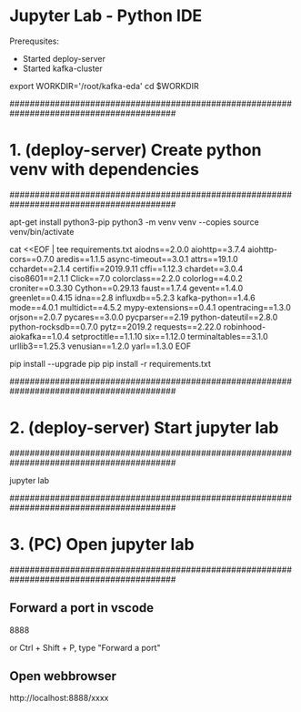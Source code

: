 # Jupyter Lab - Python IDE

Prerequsites:
- Started deploy-server
- Started kafka-cluster

export WORKDIR='/root/kafka-eda'
cd $WORKDIR

#########################################################################################
# 1. (deploy-server) Create python venv with dependencies
#########################################################################################

apt-get install python3-pip
python3 -m venv venv --copies
source venv/bin/activate

cat <<EOF | tee requirements.txt
aiodns==2.0.0
aiohttp==3.7.4
aiohttp-cors==0.7.0
aredis==1.1.5
async-timeout==3.0.1
attrs==19.1.0
cchardet==2.1.4
certifi==2019.9.11
cffi==1.12.3
chardet==3.0.4
ciso8601==2.1.1
Click==7.0
colorclass==2.2.0
colorlog==4.0.2
croniter==0.3.30
Cython==0.29.13
faust==1.7.4
gevent==1.4.0
greenlet==0.4.15
idna==2.8
influxdb==5.2.3
kafka-python==1.4.6
mode==4.0.1
multidict==4.5.2
mypy-extensions==0.4.1
opentracing==1.3.0
orjson==2.0.7
pycares==3.0.0
pycparser==2.19
python-dateutil==2.8.0
python-rocksdb==0.7.0
pytz==2019.2
requests==2.22.0
robinhood-aiokafka==1.0.4
setproctitle==1.1.10
six==1.12.0
terminaltables==3.1.0
urllib3==1.25.3
venusian==1.2.0
yarl==1.3.0
EOF

pip install --upgrade pip
pip install -r requirements.txt 


#########################################################################################
# 2. (deploy-server) Start jupyter lab
#########################################################################################

jupyter lab


#########################################################################################
# 3. (PC) Open jupyter lab
#########################################################################################

## Forward a port in vscode
8888

or 
Ctrl + Shift + P, type "Forward a port"

## Open webbrowser
http://localhost:8888/xxxx
